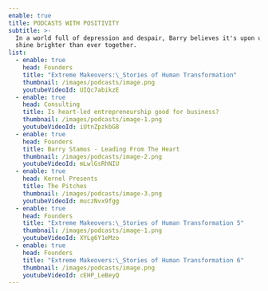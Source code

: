 ```yaml
---
enable: true
title: PODCASTS WITH POSITIVITY
subtitle: >-
  In a world full of depression and despair, Barry believes it's upon us to
  shine brighter than ever together. 
list:
  - enable: true
    head: Founders
    title: "Extreme Makeovers:\_Stories of Human Transformation"
    thumbnail: /images/podcasts/image.png
    youtubeVideoId: UIQc7abikzE
  - enable: true
    head: Consulting
    title: Is heart-led entrepreneurship good for business?
    thumbnail: /images/podcasts/image-1.png
    youtubeVideoId: iUtnZpzkbG8
  - enable: true
    head: Founders
    title: Barry Stamos - Leading From The Heart
    thumbnail: /images/podcasts/image-2.png
    youtubeVideoId: mLwlGsRhNIU
  - enable: true
    head: Kernel Presents
    title: The Pitches
    thumbnail: /images/podcasts/image-3.png
    youtubeVideoId: muczNvx9fgg
  - enable: true
    head: Founders
    title: "Extreme Makeovers:\_Stories of Human Transformation 5"
    thumbnail: /images/podcasts/image-1.png
    youtubeVideoId: XYLg6Y1eMzo
  - enable: true
    head: Founders
    title: "Extreme Makeovers:\_Stories of Human Transformation 6"
    thumbnail: /images/podcasts/image.png
    youtubeVideoId: cEHP_LeBeyQ
---
```

